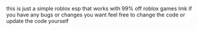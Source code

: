 this is just a simple roblox esp that works with 99% off roblox games lmk if you have any bugs or changes you want feel free to change the code or update the code yourself 

